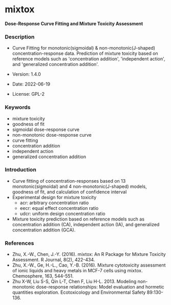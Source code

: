 # mixtox
**Dose-Response Curve Fitting and Mixture Toxicity Assessment**
### Description
* Curve Fitting for monotonic(sigmoidal) & non-monotonic(J-shaped) 
concentration-response data. Prediction of mixture toxicity based on reference 
models such as 'concentration addition', 'independent action', and 'generalized 
concentration addition'.

* Version: 1.4.0
* Date: 2022-06-19
* License: GPL-2
### Keywords
* mixture toxicity
* goodness of fit
* sigmoidal dose-response curve
* non-monotonic dose-response curve
* curve fitting
* concentration addition
* independent action
* generalized concentration addition
### Introduction
* Curve fitting of concentration-responses based on 13 monotonic(sigmoidal) and 4 
non-monotonic(J-shaped) models, goodness of fit, and calculation of confidence interval 
* Experimental design for mixture toxicity
  * acr: arbitrary concentration ratio
  * eecr: equal effect concentration ratio
  * udcr: uniform design concentration ratio
* Mixture toxicity prediction based on reference models such as concentration addition (CA), 
	independent action (IA), and generalized concentration addition (GCA).

### References
* Zhu, X.-W., Chen, J.-Y. (2016). mixtox: An R Package for Mixture Toxicity Assessment. 
R Journal, 8(2), 422-434.
* Zhu, X.-W., Ge, H.-L., Cao, Y.-B. (2016). Mixture cytotoxicity assessment of ionic liquids 
and heavy metals in MCF-7 cells using mixtox. Chemosphere, 163, 544-551.
* Zhu X-W, Liu S-S, Qin L-T, Chen F, Liu H-L. 2013. Modeling non-monotonic dose-response 
relationships: Model evaluation and hormetic quantities exploration. Ecotoxicology and 
Environmental Safety 89:130-136.
